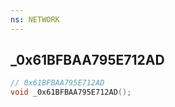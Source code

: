```yaml
---
ns: NETWORK
---
```

## _0x61BFBAA795E712AD

```c
// 0x61BFBAA795E712AD
void _0x61BFBAA795E712AD();
```

